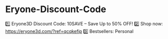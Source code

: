 # Eryone-Discount-Code
1️⃣ Eryone3D Discount Code: 10SAVE – Save Up to 50% OFF! 2️⃣ Shop now: https://eryone3d.com/?ref=qcqkefip 3️⃣ Bestsellers: Personal 
